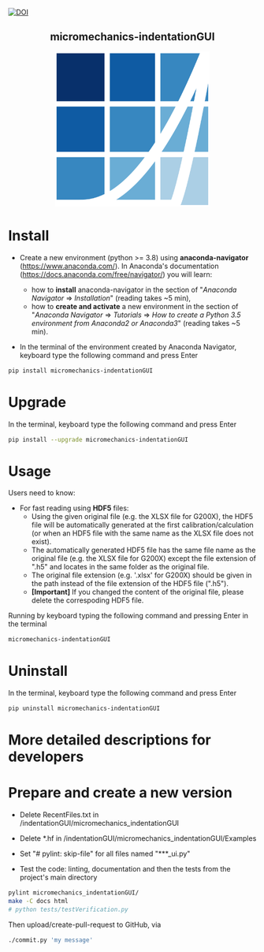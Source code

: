 [![DOI](https://zenodo.org/badge/DOI/10.5281/zenodo.11563149.svg)](https://doi.org/10.5281/zenodo.11563149)

<h2 align = "center">
micromechanics-indentationGUI
</h2>
<p align="center">
  <img
  src="https://raw.githubusercontent.com/micromechanics/indentationGUI/main/micromechanics_indentationGUI/pic/logo.png" 
  width="314"
  title="micromechanics-indentationGUI" >
</p>

# Install
- Create a new environment (python >= 3.8) using **anaconda-navigator** (https://www.anaconda.com/). In Anaconda's documentation (https://docs.anaconda.com/free/navigator/) you will learn:
  - how to **install** anaconda-navigator in the section of "*Anaconda Navigator* => *Installation*" (reading takes ~5 min), 
  - how to **create and activate** a new environment in the section of "*Anaconda Navigator* => *Tutorials* => *How to create a Python 3.5 environment from Anaconda2 or Anaconda3*" (reading takes ~5 min).

- In the terminal of the environment created by Anaconda Navigator, keyboard type the following command and press Enter
``` bash
pip install micromechanics-indentationGUI
```
# Upgrade
In the terminal, keyboard type the following command and press Enter
``` bash
pip install --upgrade micromechanics-indentationGUI
```
# Usage
Users need to know:
- For fast reading using **HDF5** files:
  - Using the given original file (e.g. the XLSX file for G200X), the HDF5 file will be automatically generated at the first calibration/calculation (or when an HDF5 file with the same name as the XLSX file does not exist).
  - The automatically generated HDF5 file has the same file name as the original file (e.g. the XLSX file for G200X) except the file extension of ".h5" and locates in the same folder as the original file.
  - The original file extension (e.g. '.xlsx' for G200X) should be given in the path instead of the file extension of the HDF5 file (".h5").
  - **[Important]** If you changed the content of the original file, please delete the correspoding HDF5 file.

Running by keyboard typing the following command and pressing Enter in the terminal
``` bash
micromechanics-indentationGUI
``` 
# Uninstall
In the terminal, keyboard type the following command and press Enter
``` bash
pip uninstall micromechanics-indentationGUI
```

# More detailed descriptions for developers

# Prepare and create a new version
- Delete RecentFiles.txt in /indentationGUI/micromechanics_indentationGUI

- Delete *.hf in /indentationGUI/micromechanics_indentationGUI/Examples

- Set "# pylint: skip-file" for all files named "***_ui.py"

- Test the code: linting, documentation and then the tests from the project's main directory
``` bash
pylint micromechanics_indentationGUI/
make -C docs html
# python tests/testVerification.py
```

Then upload/create-pull-request to GitHub, via
``` bash
./commit.py 'my message'
```
